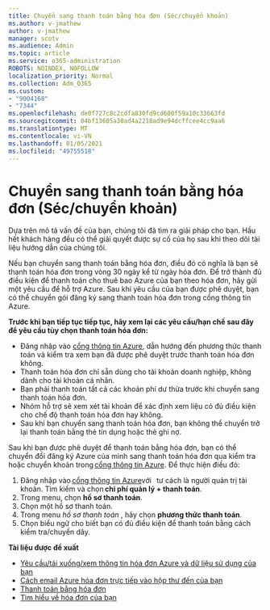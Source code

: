 ```yaml
---
title: Chuyển sang thanh toán bằng hóa đơn (Séc/chuyển khoản)
ms.author: v-jmathew
author: v-jmathew
manager: scotv
ms.audience: Admin
ms.topic: article
ms.service: o365-administration
ROBOTS: NOINDEX, NOFOLLOW
localization_priority: Normal
ms.collection: Adm_O365
ms.custom:
- "9004168"
- "7344"
ms.openlocfilehash: de0f727c8c2cdfa830fd9cd600f59a10c33663fd
ms.sourcegitcommit: 04bf13605a30ad4a2218ad9e94dcffcee4cc9aa6
ms.translationtype: MT
ms.contentlocale: vi-VN
ms.lasthandoff: 01/05/2021
ms.locfileid: "49755518"
---
```

# <a name="switch-to-pay-by-invoice-checkwire-transfer"></a>Chuyển sang thanh toán bằng hóa đơn (Séc/chuyển khoản)

Dựa trên mô tả vấn đề của bạn, chúng tôi đã tìm ra giải pháp cho bạn. Hầu hết khách hàng đều có thể giải quyết được sự cố của họ sau khi theo dõi tài liệu hướng dẫn của chúng tôi.

Nếu bạn chuyển sang thanh toán bằng hóa đơn, điều đó có nghĩa là bạn sẽ thanh toán hóa đơn trong vòng 30 ngày kể từ ngày hóa đơn. Để trở thành đủ điều kiện để thanh toán cho thuê bao Azure của bạn theo hóa đơn, hãy gửi một yêu cầu để hỗ trợ Azure. Sau khi yêu cầu của bạn được phê duyệt, bạn có thể chuyển gói đăng ký sang thanh toán hóa đơn trong cổng thông tin Azure.

**Trước khi bạn tiếp tục tiếp tục, hãy xem lại các yêu cầu/hạn chế sau đây để yêu cầu tùy chọn thanh toán hóa đơn:**

- Đăng nhập vào [cổng thông tin Azure](https://portal.azure.com/), dẫn hướng đến phương thức thanh toán và kiểm tra xem bạn đã được phê duyệt trước thanh toán hóa đơn không.
- Thanh toán hóa đơn chỉ sẵn dùng cho tài khoản doanh nghiệp, không dành cho tài khoản cá nhân.
- Bạn phải thanh toán tất cả các khoản phí dư thừa trước khi chuyển sang thanh toán hóa đơn.
- Nhóm hỗ trợ sẽ xem xét tài khoản để xác định xem liệu có đủ điều kiện cho chế độ thanh toán hóa đơn hay không.
- Sau khi bạn chuyển sang thanh toán hóa đơn, bạn không thể chuyển trở lại thanh toán bằng thẻ tín dụng hoặc thẻ ghi nợ.

Sau khi bạn được phê duyệt để thanh toán bằng hóa đơn, bạn có thể chuyển đổi đăng ký Azure của mình sang thanh toán hóa đơn qua kiểm tra hoặc chuyển khoản trong [cổng thông tin Azure](https://portal.azure.com/).
Để thực hiện điều đó:

1. Đăng nhập vào [cổng thông tin Azure](https://portal.azure.com/)với   tư cách là người quản trị tài khoản. Tìm kiếm và chọn **chi phí quản lý + thanh toán**.
2. Trong menu, chọn **hồ sơ thanh toán**.
3. Chọn một hồ sơ thanh toán.
4. Trong menu *hồ sơ thanh toán* , hãy chọn **phương thức thanh toán**.
5. Chọn biểu ngữ cho biết bạn có đủ điều kiện để thanh toán bằng cách kiểm tra/chuyển dây.

**Tài liệu được đề xuất**

- [Yêu cầu/tải xuống/xem thông tin hóa đơn Azure và dữ liệu sử dụng của bạn](https://docs.microsoft.com/azure/billing/billing-download-azure-invoice-daily-usage-date)
- [Cách email Azure hóa đơn trực tiếp vào hộp thư đến của bạn](https://docs.microsoft.com/azure/billing/billing-download-azure-invoice-daily-usage-date)
- [Thanh toán bằng hóa đơn](https://docs.microsoft.com/azure/billing/billing-how-to-pay-by-invoice)
- [Tìm hiểu về hóa đơn của bạn](https://docs.microsoft.com/azure/billing/billing-understand-your-invoice)
